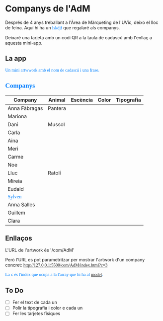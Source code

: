 # Companys de l'AdM

<style>n{color:#0080ff;font-family:"Segoe Print"}</style>

Després de 4 anys treballant a l'Àrea de Màrqueting de l'UVic, deixo el lloc de feina. Aquí hi ha un <n>lskdjf</n> que regalaré als companys.

Deixaré una tarjeta amb un codi QR a la taula de cadascú amb l'enllaç a aquesta mini-app.

## La app

<n>Un mini artwwork amb el nom de cadascú i una frase.</n>

## <n>Companys</n>

|       Company      |       Animal       |      Escència      |        Color       |     Tipografia     |
|--------------------|--------------------|--------------------|--------------------|--------------------|
| Anna Fàbragas      | Pantera            |                    |                    |                    |
| Mariona            |                    |                    |                    |                    |
| Dani               | Mussol             |                    |                    |                    |
| Carla              |                    |                    |                    |                    |
| Aina               |                    |                    |                    |                    |
| Meri               |                    |                    |                    |                    |
| Carme              |                    |                    |                    |                    |
| Noe                |                    |                    |                    |                    |
| Lluc               | Ratolí             |                    |                    |                    |
| Mireia             |                    |                    |                    |                    |
| Eudald             |                    |                    |                    |                    |
| <n>Sylven</n>      |                    |                    |                    |                    |
| Anna Salles        |                    |                    |                    |                    |
| Guillem            |                    |                    |                    |                    |
| Clara              |                    |                    |                    |                    |

## Enllaços

L'URL de l'artwork és '/com/AdM'

Però l'URL es pot parametritzar per mostrar l'artwork d'un company concret: <n>http://127.0.0.1:5500/com/AdM/index.html?c=3</n>

<n>La `c` és l'index que ocupa a la l'array que hi ha al [model](/model.js).</n>

## To Do

* [ ] Fer el text de cada un
* [ ] Polir la tipografia i color e cada un
* [ ] Fer les tarjetes físiques